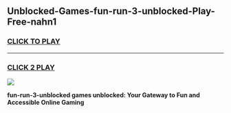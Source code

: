 
## Unblocked-Games-fun-run-3-unblocked-Play-Free-nahn1
<h3>
<a href="https://premium76.site?title=fun-run-3-unblocked&ref=18A1">CLICK TO PLAY</a></h3>
<hr>

<h3>
<a href="https://premium76.site?title=fun-run-3-unblocked&ref=18A1">CLICK 2 PLAY</a>
  
</h3>

<a href="https://premium76.site?title=fun-run-3-unblocked&ref=18A1"><img src="https://clearcache.store/games.png"></a>


**fun-run-3-unblocked games unblocked: Your Gateway to Fun and Accessible Online Gaming**
